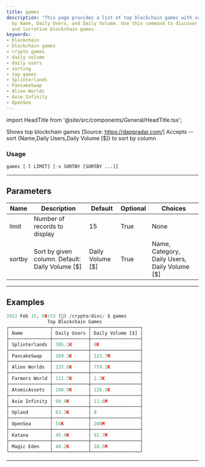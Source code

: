 ```yaml
---
title: games
description: "This page provides a list of top blockchain games with sorting options"
  by Name, Daily Users, and Daily Volume. Use this command to discover the most popular
  and lucrative blockchain games.
keywords:
- blockchain
- blockchain games
- crypto games
- daily volume
- daily users
- sorting
- top games
- Splinterlands
- PancakeSwap
- Alien Worlds
- Axie Infinity
- OpenSea
---
```


import HeadTitle from '@site/src/components/General/HeadTitle.tsx';

<HeadTitle title="crypto/disc/games - Reference | OpenBB Terminal Docs" />

Shows top blockchain games [Source: https://dappradar.com/] Accepts --sort {Name,Daily Users,Daily Volume [$]} to sort by column

### Usage

```python
games [-l LIMIT] [-s SORTBY [SORTBY ...]]
```

---

## Parameters

| Name | Description | Default | Optional | Choices |
| ---- | ----------- | ------- | -------- | ------- |
| limit | Number of records to display | 15 | True | None |
| sortby | Sort by given column. Default: Daily Volume [$] | Daily Volume [$] | True | Name, Category, Daily Users, Daily Volume [$] |


---

## Examples

```python
2022 Feb 15, 06:53 (🦋) /crypto/disc/ $ games
               Top Blockchain Games
┌───────────────┬─────────────┬──────────────────┐
│ Name          │ Daily Users │ Daily Volume [$] │
├───────────────┼─────────────┼──────────────────┤
│ Splinterlands │ 305.1K      │ 8K               │
├───────────────┼─────────────┼──────────────────┤
│ PancakeSwap   │ 289.3K      │ 223.7M           │
├───────────────┼─────────────┼──────────────────┤
│ Alien Worlds  │ 235.6K      │ 759.2K           │
├───────────────┼─────────────┼──────────────────┤
│ Farmers World │ 111.7K      │ 2.3K             │
├───────────────┼─────────────┼──────────────────┤
│ AtomicAssets  │ 108.9K      │ 226.3K           │
├───────────────┼─────────────┼──────────────────┤
│ Axie Infinity │ 90.9K       │ 11.6M            │
├───────────────┼─────────────┼──────────────────┤
│ Upland        │ 63.3K       │ 0                │
├───────────────┼─────────────┼──────────────────┤
│ OpenSea       │ 54K         │ 200M             │
├───────────────┼─────────────┼──────────────────┤
│ Katana        │ 45.9K       │ 92.7M            │
├───────────────┼─────────────┼──────────────────┤
│ Magic Eden    │ 40.2K       │ 18.5M            │
└───────────────┴─────────────┴──────────────────┘
```
---
